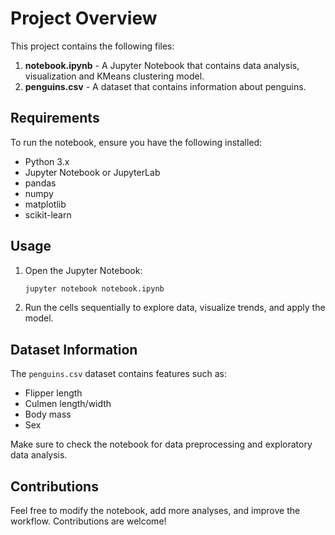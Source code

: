 # Project Overview

This project contains the following files:

1. **notebook.ipynb** - A Jupyter Notebook that contains data analysis, visualization and KMeans clustering model.
2. **penguins.csv** - A dataset that contains information about penguins.

## Requirements
To run the notebook, ensure you have the following installed:
- Python 3.x
- Jupyter Notebook or JupyterLab
- pandas
- numpy
- matplotlib
- scikit-learn 

## Usage
1. Open the Jupyter Notebook:
   ```sh
   jupyter notebook notebook.ipynb
   ```
2. Run the cells sequentially to explore data, visualize trends, and apply the model.

## Dataset Information
The `penguins.csv` dataset contains features such as:
- Flipper length
- Culmen length/width
- Body mass
- Sex

Make sure to check the notebook for data preprocessing and exploratory data analysis.

## Contributions
Feel free to modify the notebook, add more analyses, and improve the workflow. Contributions are welcome!

